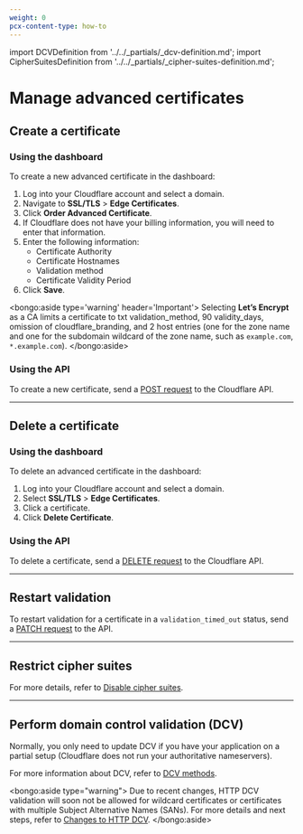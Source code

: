 ```yaml
---
weight: 0
pcx-content-type: how-to
---
```


import DCVDefinition from '../../_partials/_dcv-definition.md';
import CipherSuitesDefinition from '../../_partials/_cipher-suites-definition.md';

# Manage advanced certificates

## Create a certificate

### Using the dashboard

To create a new advanced certificate in the dashboard:

1. Log into your Cloudflare account and select a domain.
1. Navigate to **SSL/TLS** > **Edge Certificates**.
1. Click **Order Advanced Certificate**.
1. If Cloudflare does not have your billing information, you will need to enter that information.
1. Enter the following information:
   - Certificate Authority
   - Certificate Hostnames
   - Validation method
   - Certificate Validity Period
1. Click **Save**.

<bongo:aside type='warning' header='Important'>
Selecting **Let’s Encrypt** as a CA limits a certificate to txt validation_method, 90 validity_days, omission of cloudflare_branding, and 2 host entries (one for the zone name and one for the subdomain wildcard of the zone name, such as `example.com`, `*.example.com`).
</bongo:aside>

### Using the API

To create a new certificate, send a [POST request](https://api.cloudflare.com/#certificate-packs-order-advanced-certificate-manager-certificate-pack) to the Cloudflare API.

---

## Delete a certificate

### Using the dashboard

To delete an advanced certificate in the dashboard:

1. Log into your Cloudflare account and select a domain.
1. Select **SSL/TLS** > **Edge Certificates**.
1. Click a certificate.
1. Click **Delete Certificate**.

### Using the API

To delete a certificate, send a [DELETE request](https://api.cloudflare.com/#certificate-packs-delete-advanced-certificate-manager-certificate-pack) to the Cloudflare API.

---

## Restart validation

To restart validation for a certificate in a `validation_timed_out` status, send a [PATCH request](https://api.cloudflare.com/#certificate-packs-restart-validation-for-advanced-certificate-manager-certificate-pack) to the API.

---

## Restrict cipher suites

<CipherSuitesDefinition />

For more details, refer to [Disable cipher suites](/ssl-tls/cipher-suites#disable-cipher-suites).

---

## Perform domain control validation (DCV)

<DCVDefinition />

Normally, you only need to update DCV if you have your application on a partial setup (Cloudflare does not run your authoritative nameservers).

For more information about DCV, refer to [DCV methods](/edge-certificates/changing-dcv-method).

<bongo:aside type="warning">
Due to recent changes, HTTP DCV validation will soon not be allowed for wildcard certificates or certificates with multiple Subject Alternative Names (SANs). For more details and next steps, refer to [Changes to HTTP DCV](/ssl-tls/dcv-update).
</bongo:aside>
